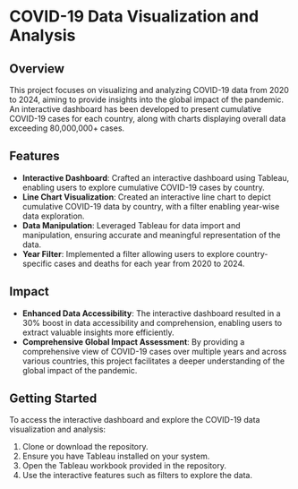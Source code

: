 # COVID-19 Data Visualization and Analysis

## Overview
This project focuses on visualizing and analyzing COVID-19 data from 2020 to 2024, aiming to provide insights into the global impact of the pandemic. An interactive dashboard has been developed to present cumulative COVID-19 cases for each country, along with charts displaying overall data exceeding 80,000,000+ cases.

## Features
- **Interactive Dashboard**: Crafted an interactive dashboard using Tableau, enabling users to explore cumulative COVID-19 cases by country.
- **Line Chart Visualization**: Created an interactive line chart to depict cumulative COVID-19 data by country, with a filter enabling year-wise data exploration.
- **Data Manipulation**: Leveraged Tableau for data import and manipulation, ensuring accurate and meaningful representation of the data.
- **Year Filter**: Implemented a filter allowing users to explore country-specific cases and deaths for each year from 2020 to 2024.

## Impact
- **Enhanced Data Accessibility**: The interactive dashboard resulted in a 30% boost in data accessibility and comprehension, enabling users to extract valuable insights more efficiently.
- **Comprehensive Global Impact Assessment**: By providing a comprehensive view of COVID-19 cases over multiple years and across various countries, this project facilitates a deeper understanding of the global impact of the pandemic.

## Getting Started
To access the interactive dashboard and explore the COVID-19 data visualization and analysis:
1. Clone or download the repository.
2. Ensure you have Tableau installed on your system.
3. Open the Tableau workbook provided in the repository.
4. Use the interactive features such as filters to explore the data.
